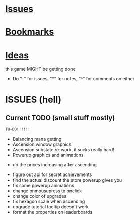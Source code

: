 # [Issues](#issues)
# [Bookmarks](#bookmarks)
# [Ideas](#ideas)

this game MIGHT be getting done

* Do "-" for issues, "*" for notes, "^" for comments on either

# ISSUES (hell)
## Current TODO (small stuff mostly)

<!-- ================ -->
	TO-DO!!!!!!
<!-- ================ -->

<!-- ===== LEFT TO DO ====== -->
- Balancing mana getting
- Ascension window graphics
- Ascension substate re-work, it sucks really hard!
- Powerup graphics and animations

<!-- balancing -->
- do the prices increasing after ascending

<!-- code -->
- figure out api for secret achievements
- find the actual discount the store powerup gives you
- fix some powerup animations
- change onmousepress to onclick
- change color of upgrades
- fix hexagon scale when ascending
- upgrade tutorial tooltip doesn't work
- format the properties on leaderboards
